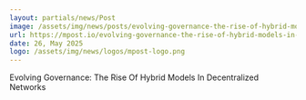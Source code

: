 ```yaml
---
layout: partials/news/Post
image: /assets/img/news/posts/evolving-governance-the-rise-of-hybrid-models-in-decentralized-networks.jpg
url: https://mpost.io/evolving-governance-the-rise-of-hybrid-models-in-decentralized-networks/
date: 26, May 2025
logo: /assets/img/news/logos/mpost-logo.png
---
```


Evolving Governance: The Rise Of Hybrid Models In Decentralized Networks

